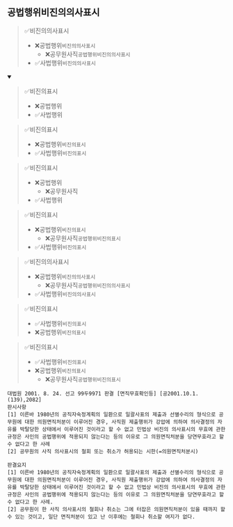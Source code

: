 ## 공법행위비진의의사표시
> ✅비진의의사표시
> - ❌공법행위`비진의의사표시`
>   - ❌공무원사직`공법행위비진의의사표시`
> - ✅사법행위`비진의의사표시`
<details open>
    <summary></summary>

> ✅비진의표시
> - ❌공법행위
> - ✅사법행위

> ✅비진의표시
> - ❌공법행위`비진의표시`
> - ✅사법행위`비진의표시`



> ✅비진의표시
> - ❌공법행위
>   - ❌공무원사직
> - ✅사법행위

> ✅비진의표시
> - ❌공법행위`비진의표시`
>   - ❌공무원사직`공법행위비진의표시`
> - ✅사법행위`비진의표시`

> ✅비진의의사표시
> - ❌공법행위`비진의의사표시`
>   - ❌공무원사직`공법행위비진의의사표시`
> - ✅사법행위`비진의의사표시`



> ✅비진의표시
> - ✅사법행위`비진의표시`
> - ❌공법행위`비진의표시`

> ✅비진의표시
> - ✅사법행위`비진의표시`
> - ❌공법행위`비진의표시`
>   - ❌공무원사직`공법행위비진의표시`



```
대법원 2001. 8. 24. 선고 99두9971 판결 [면직무효확인등] [공2001.10.1.(139),2082]
판시사항
[1] 이른바 1980년의 공직자숙정계획의 일환으로 일괄사표의 제출과 선별수리의 형식으로 공무원에 대한 의원면직처분이 이루어진 경우, 사직원 제출행위가 강압에 의하여 의사결정의 자유를 박탈당한 상태에서 이루어진 것이라고 할 수 없고 민법상 비진의 의사표시의 무효에 관한 규정은 사인의 공법행위에 적용되지 않는다는 등의 이유로 그 의원면직처분을 당연무효라고 할 수 없다고 한 사례
[2] 공무원의 사직 의사표시의 철회 또는 취소가 허용되는 시한(=의원면직처분시)

판결요지
[1] 이른바 1980년의 공직자숙정계획의 일환으로 일괄사표의 제출과 선별수리의 형식으로 공무원에 대한 의원면직처분이 이루어진 경우, 사직원 제출행위가 강압에 의하여 의사결정의 자유를 박탈당한 상태에서 이루어진 것이라고 할 수 없고 민법상 비진의 의사표시의 무효에 관한 규정은 사인의 공법행위에 적용되지 않는다는 등의 이유로 그 의원면직처분을 당연무효라고 할 수 없다고 한 사례.
[2] 공무원이 한 사직 의사표시의 철회나 취소는 그에 터잡은 의원면직처분이 있을 때까지 할 수 있는 것이고, 일단 면직처분이 있고 난 이후에는 철회나 취소할 여지가 없다.
```
</details>
